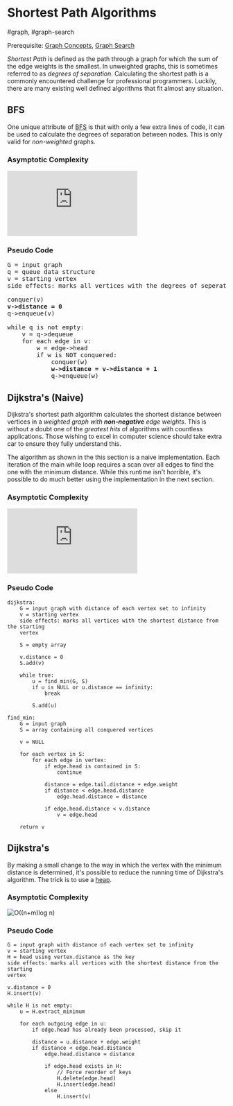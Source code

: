 # Shortest Path Algorithms
#graph, #graph-search

Prerequisite: [Graph Concepts](../graph_concepts), [Graph
Search](../graph_search)

 *Shortest Path* is defined as the path through a graph for which the sum of the
 edge weights is the smallest. In unweighted graphs, this is sometimes referred
 to as *degrees of separation*. Calculating the shortest path is a commonly
 encountered challenge for professional programmers. Luckily, there are many
 existing well defined algorithms that fit almost any situation. 

## BFS
One unique attribute of
[BFS](../graph_search/README.md#breadth-first-search-bfs) is that with only a
few extra lines of code, it can be used to calculate the degrees of separation
between nodes. This is only valid for *non-weighted* graphs.

### Asymptotic Complexity
![O(m+n)](https://latex.codecogs.com/gif.latex?O(m&plus;n))

### Pseudo Code
<pre>
G = input graph
q = queue data structure
v = starting vertex
side effects: marks all vertices with the degrees of seperation from v

conquer(v)
<b>v->distance = 0</b>
q->enqueue(v)

while q is not empty:
    v = q->dequeue
    for each edge in v:
        w = edge->head
        if w is NOT conquered:
            conquer(w)
            <b>w->distance = v->distance + 1</b>
            q->enqueue(w)
</pre>

## Dijkstra's (Naive)
Dijkstra's shortest path algorithm calculates the shortest distance between
vertices in a *weighted graph with **non-negative** edge weights*. This is
without a doubt one of the *greatest hits* of algorithms with countless
applications. Those wishing to excel in computer science should take extra car
to ensure they fully understand this.

The algorithm as shown in the this section is a naive implementation. Each
iteration of the main while loop requires a scan over all edges to find the one
with the minimum distance. While this runtime isn't horrible, it's possible to
do much better using the implementation in the next section.

### Asymptotic Complexity
![O(mn)](https://latex.codecogs.com/gif.latex?O(mn))

### Pseudo Code
```
dijkstra:
    G = input graph with distance of each vertex set to infinity
    v = starting vertex
    side effects: marks all vertices with the shortest distance from the starting
    vertex

    S = empty array

    v.distance = 0
    S.add(v)

    while true:
        u = find_min(G, S)
        if u is NULL or u.distance == infinity:
            break

        S.add(u)

find_min:
    G = input graph
    S = array containing all conquered vertices

    v = NULL

    for each vertex in S:
        for each edge in vertex:
            if edge.head is contained in S:
                continue

            distance = edge.tail.distance + edge.weight
            if distance < edge.head.distance
                edge.head.distance = distance

            if edge.head.distance < v.distance
                v = edge.head

    return v
```

## Dijkstra's
By making a small change to the way in which the vertex with the minimum
distance is determined, it's possible to reduce the running time of Dijkstra's
algorithm. The trick is to use a [heap](../data_structures/README.md#heap).

### Asymptotic Complexity
![O((n+m)log n)](https://latex.codecogs.com/gif.latex?O((n&plus;m)\log&space;n))

### Pseudo Code
```
G = input graph with distance of each vertex set to infinity
v = starting vertex
H = head using vertex.distance as the key
side effects: marks all vertices with the shortest distance from the starting
vertex

v.distance = 0
H.insert(v)

while H is not empty:
    u = H.extract_minimum

    for each outgoing edge in u:
        if edge.head has already been processed, skip it

        distance = u.distance + edge.weight
        if distance < edge.head.distance
            edge.head.distance = distance

            if edge.head exists in H:
                // Force reorder of keys
                H.delete(edge.head)
                H.insert(edge.head)
            else
                H.insert(v)
```
